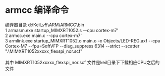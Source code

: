 # armcc 编译命令
编译器目录  d:\Keil_v5\ARM\ARMCC\bin <br/>
1 armasm.exe startup_MIMXRT1052.s --cpu cortex-m7' <br/>
2 armcc.exe  main.c --cpu cortex-m7' <br/>
3 armlink.exe   startup_MIMXRT1052.o  main.o   -o Objects/LED-REG.axf  --cpu Cortex-M7  --fpu=SoftVFP --diag_suppress 6314 --strict --scatter ".\MIMXRT1052xxxxx_flexspi_nor.scf" <br/>
<br/>
其中 MIMXRT1052xxxxx_flexspi_nor.scf 文件是keil目录下下载相应CPU之后的文件<br/>
